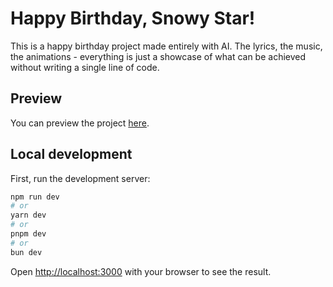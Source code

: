 # Happy Birthday, Snowy Star!

This is a happy birthday project made entirely with AI.
The lyrics, the music, the animations - everything is just a showcase of what can be achieved without writing a single line of code.

## Preview
You can preview the project [here](https://happy-birthday-jarla.vercel.app).

## Local development
First, run the development server:

```bash
npm run dev
# or
yarn dev
# or
pnpm dev
# or
bun dev
```

Open [http://localhost:3000](http://localhost:3000) with your browser to see the result.